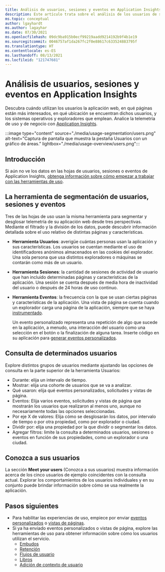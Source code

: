 ```yaml
---
title: Análisis de usuarios, sesiones y eventos en Application Insights
description: Este artículo trata sobre el análisis de los usuarios de su aplicación web.
ms.topic: conceptual
author: lgayhardt
ms.author: lagayhar
ms.date: 07/30/2021
ms.openlocfilehash: 09dc9ba915b0ecf99219aadd9214192b9f4b1e19
ms.sourcegitcommit: 0046757af1da267fc2f0e88617c633524883795f
ms.translationtype: HT
ms.contentlocale: es-ES
ms.lasthandoff: 08/13/2021
ms.locfileid: "121747681"
---
```

# <a name="users-sessions-and-events-analysis-in-application-insights"></a>Análisis de usuarios, sesiones y eventos en Application Insights

Descubra cuándo utilizan los usuarios la aplicación web, en qué páginas están más interesados, en qué ubicación se encuentran dichos usuarios, y los sistemas operativos y exploradores que emplean. Analice la telemetría de uso y de negocio con [Application Insights](./app-insights-overview.md).

:::image type="content" source="./media/usage-segmentation/users.png" alt-text="Captura de pantalla que muestra la pestaña Usuarios con un gráfico de áreas." lightbox="./media/usage-overview/users.png":::

## <a name="get-started"></a>Introducción

Si aún no ve los datos en las hojas de usuarios, sesiones o eventos de Application Insights, [obtenga información sobre cómo empezar a trabajar con las herramientas de uso](usage-overview.md).

## <a name="the-users-sessions-and-events-segmentation-tool"></a>La herramienta de segmentación de usuarios, sesiones y eventos

Tres de las hojas de uso usan la misma herramienta para segmentar y desglosar telemetría de su aplicación web desde tres perspectivas. Mediante el filtrado y la división de los datos, puede descubrir información detallada sobre el uso relativo de distintas páginas y características.

* **Herramienta Usuarios**: averigüe cuántas personas usan la aplicación y sus características.  Los usuarios se cuentan mediante el uso de identificadores anónimos almacenados en las cookies del explorador. Una sola persona que usa distintos exploradores o máquinas se contarán como más de un usuario.
* **Herramienta Sesiones**: la cantidad de sesiones de actividad de usuario que han incluido determinadas páginas y características de la aplicación. Una sesión se cuenta después de media hora de inactividad del usuario o después de 24 horas de uso continuo.
* **Herramienta Eventos**: la frecuencia con la que se usan ciertas páginas y características de la aplicación. Una vista de página se cuenta cuando un explorador carga una página de la aplicación, siempre que se haya [instrumentado](./javascript.md). 

    Un evento personalizado representa una repetición de algo que sucede en la aplicación, a menudo, una interacción del usuario como una selección en el botón o la finalización de alguna tarea. Inserte código en su aplicación para [generar eventos personalizados](./api-custom-events-metrics.md#trackevent).

## <a name="querying-for-certain-users"></a>Consulta de determinados usuarios

Explore distintos grupos de usuarios mediante ajustando las opciones de consulta en la parte superior de la herramienta Usuarios:

- Durante: elija un intervalo de tiempo.
- Mostrar: elija una cohorte de usuarios que se va a analizar.
- Qué usaron: elija qué eventos personalizados, solicitudes y vistas de página.
- Eventos: Elija varios eventos, solicitudes y vistas de página que mostrarán los usuarios que realizaron al menos uno, aunque no necesariamente todas las opciones seleccionadas.
- Por eje X de valores: Elija cómo se desglosarán los datos, por intervalo de tiempo o por otra propiedad, como por explorador o ciudad.
- Dividir por: elija una propiedad por la que dividir o segmentar los datos. 
- Agregar filtros: limite la consulta a determinados usuarios, sesiones o eventos en función de sus propiedades, como un explorador o una ciudad. 
 
## <a name="meet-your-users"></a>Conozca a sus usuarios

La sección **Meet your users** (Conozca a sus usuarios) muestra información acerca de los cinco usuarios de ejemplo coincidentes con la consulta actual. Explorar los comportamientos de los usuarios individuales y en su conjunto puede brindar información sobre cómo se usa realmente la aplicación.

## <a name="next-steps"></a>Pasos siguientes

- Para habilitar las experiencias de uso, empiece por enviar [eventos personalizados](./api-custom-events-metrics.md#trackevent) o [vistas de páginas](./api-custom-events-metrics.md#page-views).
- Si ya ha enviado eventos personalizados o vistas de página, explore las herramientas de uso para obtener información sobre cómo los usuarios utilizan el servicio.
    - [Embudos](usage-funnels.md)
    - [Retención](usage-retention.md)
    - [Flujos de usuario](usage-flows.md)
    - [Libros](../visualize/workbooks-overview.md)
    - [Adición de contexto de usuario](./usage-overview.md)